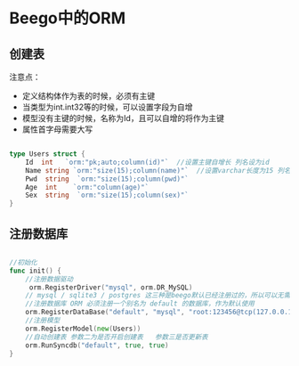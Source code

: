 # Beego中的ORM

## 创建表
注意点：
- 定义结构体作为表的时候，必须有主键
- 当类型为int.int32等的时候，可以设置字段为自增
- 模型没有主键的时候，名称为Id，且可以自增的将作为主键
- 属性首字母需要大写
```go

type Users struct {
	Id  int   `orm:"pk;auto;column(id)"`  //设置主键自增长 列名设为id
	Name string `orm:"size(15);column(name)"`  //设置varchar长度为15 列名为name
	Pwd  string  `orm:"size(15);column(pwd)"` 
	Age  int    `orm:"column(age)"`
	Sex  string  `orm:"size(15);column(sex)"`
}
```

## 注册数据库
```go

//初始化
func init() {
	//注册数据驱动
	 orm.RegisterDriver("mysql", orm.DR_MySQL)
	// mysql / sqlite3 / postgres 这三种是beego默认已经注册过的，所以可以无需设置
	//注册数据库 ORM 必须注册一个别名为 default 的数据库，作为默认使用
	orm.RegisterDataBase("default", "mysql", "root:123456@tcp(127.0.0.1:3306)/HelloBeego")
	//注册模型
	orm.RegisterModel(new(Users))
	//自动创建表 参数二为是否开启创建表   参数三是否更新表
	orm.RunSyncdb("default", true, true)
}
```

